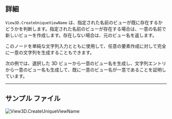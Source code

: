 ## 詳細
`View3D.CreateUniqueViewName` は、指定された名前のビューが既に存在するかどうかを判断します。指定された名前のビューが存在する場合は、一意の名前で新しいビューを作成します。存在しない場合は、元のビュー名を返します。

このノードを単純な文字列入力とともに使用して、任意の要素作成に対して完全に一意の文字列を生成することもできます。

次の例では、選択した 3D ビューから一意のビュー名を生成し、文字列エントリから一意のビュー名も生成して、既に一意のビュー名が一意であることを証明しています。

___
## サンプル ファイル

![View3D.CreateUniqueViewName](./Revit.Elements.Views.View3D.CreateUniqueViewName_img.jpg)
